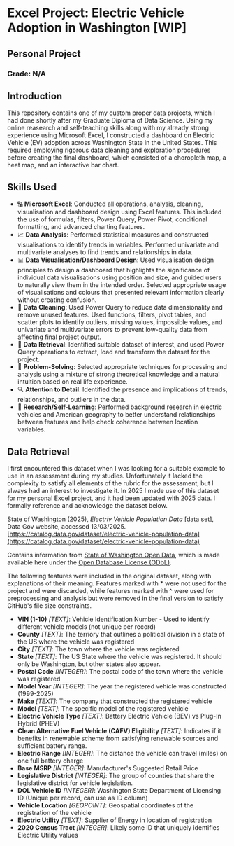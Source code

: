 # Excel Project: Electric Vehicle Adoption in Washington [WIP]

## Personal Project

### Grade: N/A

## Introduction

This repository contains one of my custom proper data projects, which I had done shortly after my Graduate Diploma of Data Science. Using my online reasearch and
self-teaching skills along with my already strong experience using Microsoft Excel, I constructed a dashboard on Electric Vehicle (EV) adoption across Washington State in
the United States. This required employing rigorous data cleaning and exploration procedures before creating the final dashboard, which consisted of a choropleth map, a 
heat map, and an interactive bar chart.

## Skills Used

- 🔠 **Microsoft Excel**: Conducted all operations, analysis, cleaning, visualisation and dashboard design using Excel features. This included the use of formulas, filters, Power Query, Power Pivot, conditional formatting, and advanced charting features.
- 📈 **Data Analysis**: Performed statistical measures and constructed visualisations to identify trends in variables. Performed univariate and multivariate analyses to find trends and relationships in data.
- 📊 **Data Visualisation/Dashboard Design**: Used visualisation design principles to design a dashboard that highlights the significance of individual data visualisations using position and size, and guided users to naturally view them in the intended order.
Selected appropriate usage of visualisations and colours that presented relevant information clearly without creating confusion.
- 🧼 **Data Cleaning**: Used Power Query to reduce data dimensionality and remove unused features. Used functions, filters, pivot tables, and scatter plots to identify outliers, missing values, impossible values, and univariate and multivariate errors to prevent low-quality data from affecting final project output.
- 📧 **Data Retrieval**: Identified suitable dataset of interest, and used Power Query operations to extract, load and transform the dataset for the project.
- 📐 **Problem-Solving**: Selected appropriate techniques for processing and analysis using a mixture of strong theoretical knowledge and a natural intuition based on real life experience.
- 🔍 **Attention to Detail**: Identified the presence and implications of trends, relationships, and outliers in the data.
- 🔬 **Research/Self-Learning**: Performed background research in electric vehicles and American geography to better understand relationships between features and help check coherence between location variables.

## Data Retrieval

I first encountered this dataset when I was looking for a suitable example to use in an assessment during my studies. Unfortunately it lacked the complexity to satisfy all elements of the rubric for the assessment, but I always had an interest to investigate it. In 2025 I made use of this dataset for my personal Excel project, and it had been updated with 2025 data. I formally reference and acknowledge the dataset below.

State of Washington (2025), *Electriv Vehicle Population Data* [data set], Data Gov website, accessed 13/03/2025. [https://catalog.data.gov/dataset/electric-vehicle-population-data](https://catalog.data.gov/dataset/electric-vehicle-population-data)

Contains information from [State of Washington Open Data](https://data.wa.gov/), which is made available here under the [Open Database License (ODbL)](https://opendatacommons.org/licenses/odbl/1-0/).

The following features were included in the original dataset, along with explanations of their meaning. Features marked with * were not used for the project and were discarded, while features marked with ^ were used for preprocessing and analysis but were removed in the final version to satisfy GitHub's file size constraints.

- **VIN (1-10)** *[TEXT]*: Vehicle Identification Number - Used to identify different vehicle models (not unique per record)
- **County** *[TEXT]*: The terriory that outlines a political division in a state of the US where the vehicle was registered
- **City** *[TEXT]*: The town where the vehicle was registered
- **State** *[TEXT]*: The US State where the vehicle was registered. It should only be Washington, but other states also appear.
- **Postal Code** *[INTEGER]*: The postal code of the town where the vehicle was registered
- **Model Year** *[INTEGER]*: The year the registered vehicle was constructed (1999-2025)
- **Make** *[TEXT]*: The company that constructed the registered vehicle
- **Model** *[TEXT]*: The specific model of the registered vehicle
- **Electric Vehicle Type** *[TEXT]*: Battery Electric Vehicle (BEV) vs Plug-In Hybrid (PHEV)
- **Clean Alternative Fuel Vehicle (CAFV) Eligibility** *[TEXT]*: Indicates if it benefits in renewable scheme from satisfying renewable sources and sufficient battery range.
- **Electric Range** *[INTEGER]*: The distance the vehicle can travel (miles) on one full battery charge
- **Base MSRP** *[INTEGER]*: Manufacturer's Suggested Retail Price
- **Legislative District** *[INTEGER]*: The group of counties that share the legislative district for vehicle legislation.
- **DOL Vehicle ID** *[INTEGER]*: Washington State Department of Licensing ID (Unique per record, can use as ID column)
- **Vehicle Location** *[GEOPOINT]*: Geospatial coordinates of the registration of the vehicle
- **Electric Utility** *[TEXT]*: Supplier of Energy in location of registration
- **2020 Census Tract** *[INTEGER]*: Likely some ID that uniquely identifies Electric Utility values

##
